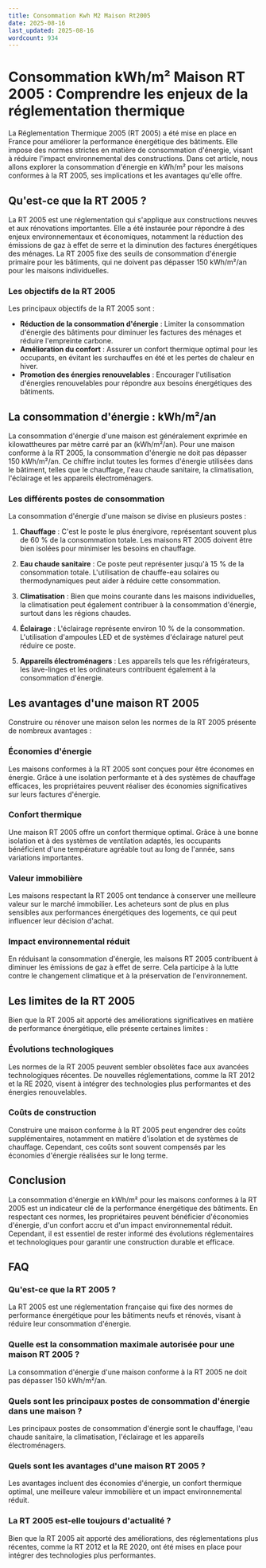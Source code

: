 ```yaml
---
title: Consommation Kwh M2 Maison Rt2005
date: 2025-08-16
last_updated: 2025-08-16
wordcount: 934
---
```


# Consommation kWh/m² Maison RT 2005 : Comprendre les enjeux de la réglementation thermique

La Réglementation Thermique 2005 (RT 2005) a été mise en place en France pour améliorer la performance énergétique des bâtiments. Elle impose des normes strictes en matière de consommation d'énergie, visant à réduire l'impact environnemental des constructions. Dans cet article, nous allons explorer la consommation d'énergie en kWh/m² pour les maisons conformes à la RT 2005, ses implications et les avantages qu'elle offre.

## Qu'est-ce que la RT 2005 ?

La RT 2005 est une réglementation qui s'applique aux constructions neuves et aux rénovations importantes. Elle a été instaurée pour répondre à des enjeux environnementaux et économiques, notamment la réduction des émissions de gaz à effet de serre et la diminution des factures énergétiques des ménages. La RT 2005 fixe des seuils de consommation d'énergie primaire pour les bâtiments, qui ne doivent pas dépasser 150 kWh/m²/an pour les maisons individuelles.

### Les objectifs de la RT 2005

Les principaux objectifs de la RT 2005 sont :

- **Réduction de la consommation d'énergie** : Limiter la consommation d'énergie des bâtiments pour diminuer les factures des ménages et réduire l'empreinte carbone.
- **Amélioration du confort** : Assurer un confort thermique optimal pour les occupants, en évitant les surchauffes en été et les pertes de chaleur en hiver.
- **Promotion des énergies renouvelables** : Encourager l'utilisation d'énergies renouvelables pour répondre aux besoins énergétiques des bâtiments.

## La consommation d'énergie : kWh/m²/an

La consommation d'énergie d'une maison est généralement exprimée en kilowattheures par mètre carré par an (kWh/m²/an). Pour une maison conforme à la RT 2005, la consommation d'énergie ne doit pas dépasser 150 kWh/m²/an. Ce chiffre inclut toutes les formes d'énergie utilisées dans le bâtiment, telles que le chauffage, l'eau chaude sanitaire, la climatisation, l'éclairage et les appareils électroménagers.

### Les différents postes de consommation

La consommation d'énergie d'une maison se divise en plusieurs postes :

1. **Chauffage** : C'est le poste le plus énergivore, représentant souvent plus de 60 % de la consommation totale. Les maisons RT 2005 doivent être bien isolées pour minimiser les besoins en chauffage.
   
2. **Eau chaude sanitaire** : Ce poste peut représenter jusqu'à 15 % de la consommation totale. L'utilisation de chauffe-eau solaires ou thermodynamiques peut aider à réduire cette consommation.

3. **Climatisation** : Bien que moins courante dans les maisons individuelles, la climatisation peut également contribuer à la consommation d'énergie, surtout dans les régions chaudes.

4. **Éclairage** : L'éclairage représente environ 10 % de la consommation. L'utilisation d'ampoules LED et de systèmes d'éclairage naturel peut réduire ce poste.

5. **Appareils électroménagers** : Les appareils tels que les réfrigérateurs, les lave-linges et les ordinateurs contribuent également à la consommation d'énergie.

## Les avantages d'une maison RT 2005

Construire ou rénover une maison selon les normes de la RT 2005 présente de nombreux avantages :

### Économies d'énergie

Les maisons conformes à la RT 2005 sont conçues pour être économes en énergie. Grâce à une isolation performante et à des systèmes de chauffage efficaces, les propriétaires peuvent réaliser des économies significatives sur leurs factures d'énergie.

### Confort thermique

Une maison RT 2005 offre un confort thermique optimal. Grâce à une bonne isolation et à des systèmes de ventilation adaptés, les occupants bénéficient d'une température agréable tout au long de l'année, sans variations importantes.

### Valeur immobilière

Les maisons respectant la RT 2005 ont tendance à conserver une meilleure valeur sur le marché immobilier. Les acheteurs sont de plus en plus sensibles aux performances énergétiques des logements, ce qui peut influencer leur décision d'achat.

### Impact environnemental réduit

En réduisant la consommation d'énergie, les maisons RT 2005 contribuent à diminuer les émissions de gaz à effet de serre. Cela participe à la lutte contre le changement climatique et à la préservation de l'environnement.

## Les limites de la RT 2005

Bien que la RT 2005 ait apporté des améliorations significatives en matière de performance énergétique, elle présente certaines limites :

### Évolutions technologiques

Les normes de la RT 2005 peuvent sembler obsolètes face aux avancées technologiques récentes. De nouvelles réglementations, comme la RT 2012 et la RE 2020, visent à intégrer des technologies plus performantes et des énergies renouvelables.

### Coûts de construction

Construire une maison conforme à la RT 2005 peut engendrer des coûts supplémentaires, notamment en matière d'isolation et de systèmes de chauffage. Cependant, ces coûts sont souvent compensés par les économies d'énergie réalisées sur le long terme.

## Conclusion

La consommation d'énergie en kWh/m² pour les maisons conformes à la RT 2005 est un indicateur clé de la performance énergétique des bâtiments. En respectant ces normes, les propriétaires peuvent bénéficier d'économies d'énergie, d'un confort accru et d'un impact environnemental réduit. Cependant, il est essentiel de rester informé des évolutions réglementaires et technologiques pour garantir une construction durable et efficace.

## FAQ

### Qu'est-ce que la RT 2005 ?

La RT 2005 est une réglementation française qui fixe des normes de performance énergétique pour les bâtiments neufs et rénovés, visant à réduire leur consommation d'énergie.

### Quelle est la consommation maximale autorisée pour une maison RT 2005 ?

La consommation d'énergie d'une maison conforme à la RT 2005 ne doit pas dépasser 150 kWh/m²/an.

### Quels sont les principaux postes de consommation d'énergie dans une maison ?

Les principaux postes de consommation d'énergie sont le chauffage, l'eau chaude sanitaire, la climatisation, l'éclairage et les appareils électroménagers.

### Quels sont les avantages d'une maison RT 2005 ?

Les avantages incluent des économies d'énergie, un confort thermique optimal, une meilleure valeur immobilière et un impact environnemental réduit.

### La RT 2005 est-elle toujours d'actualité ?

Bien que la RT 2005 ait apporté des améliorations, des réglementations plus récentes, comme la RT 2012 et la RE 2020, ont été mises en place pour intégrer des technologies plus performantes.
